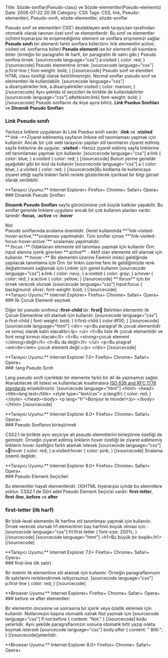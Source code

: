 Title: Sözde-sınıflar(Pseudo-class) ve Sözde-elementler(Pseudo-elements)
Date: 2006-07-22 20:36
Category: CSS
Tags: CSS, link, Pseudo-elementleri, Pseudo-sınıfı, sözde-elementler, sözde-sınıflar

Pseudo sınıf ve elementleri CSS'i destekleyen web tarayıcıları
tarafından otomatik olarak tanınan özel sınıf ve elementlerdir. Bu sınıf
ve elementler (x)html hiyerarşisi ile erişemediğimiz element ve
sınıflara erişmemizi sağlar. **Pseudo sınıfı** bir elementi farklı
sınıflara böler(örn: link elementini active, visited vd. sınıflarına
böler) **Pseudo elementi** ise bir elementi alt kısımlara böler (örneğin
bir paragrafın ilk harfi, bir paragrafın ilk satırı gibi.)<!--more-->
Pseudo sınıfına örnek: [sourcecode language="css"] a:visited { color:
red; } [/sourcecode] Pseudo elementine örnek: [sourcecode
language="css"] p:first-line { font-weight: bold; } [/sourcecode] Pseudo
sınıf ve elemtleri HTML class özelliği olarak belirtilmemiştir. Normal
sınıflar pseudo sınıf ve elementleri ile kullanılabilir. [sourcecode
language="css"] a.disariyalinkller:link, a.disariyalinkller:visited {
color: maroon; } [/sourcecode] Aynı şekilde id seçicileri ile birlikte
de kullanılabilirler [sourcecode language="css"] a\#altkisim:link{
font-weight: bold; } [/sourcecode] Pseudo sınıflarını da ikiye ayıra
biliriz. **Link Pseduo Sınıfıları** ve **Dinamik Pseudo Sınıfları**

### Link Pseudo sınıfı

Yanlızca linklere uygulanan iki Link Pseduo sınıfı vardır. **:link** ve
**:visited** **:link -**Ziyaret edilmemiş sayfanın linkine stil
tanımlaması yapmak için kullanılır. Ancak bir çok web tarayıcısı yapılan
stil tanımlarını ziyaret edilmiş sayfa linklerine de uygular. **:visited
-** Henüz ziyaret edilmiş sayfa linklerine stil tanımlaması yapmak için
kullanılır. [sourcecode language="css"] a:link { color: blue; }
a:visited { color: red; } [/sourcecode] Bunun yerine genelde aşağıdaki
gibi bir kod da kullanılır [sourcecode language="css"] a { color: blue;
} a:visited { color: red; } [/sourcecode]Bu kodlama ile kullanıcaya
ziyaret ettiği sayfa linkleri farklı renkte gösterilerek içeriksel bir
bilgi görsel olarak verilebilir.

<div class="tarayiciuyum">
**Tarayıcı Uyumu:** Internet Explorer+ Firefox+ Chrome+ Safari+ Opera+

</div>
### Dinamik Pseudo Sınıfları

**Dinamik Pseudo Sınıfları** sayfa görünümüne çok büyük katkılar
yapabilir. Bu sınıflar genelde linklere uygulanır ancak bir çok kullanım
alanları vardır. tanedir **:focus**, **:active** ve **:hover**

<div class="not">
<div class="notbaslik">
Not

</div>
Pseudo sınıflarında sıralama önemlidir. Genel kullanımda
**"link-visited-hover-active,"**sıralaması yapılmalıdır. Tüm sınıflar
içinse **"link-visited- focus-hover-active."** sıralaması yapılmalıdır.

</div>
**:focus -** Odaklanan elemente stil tanımlası yapmak için kullanılır
Örn: input alanına içerik girerken **:active** - Aktif olan elemente
stil atamak için kullanılır. **:hover -** Bir elementin üzerine Farenin
imleci geldiğinde yapılacak tanımlama için Örn: bir linkin üzerine fare
ile geldiğimizde renk değiştirmesini sağlamak için Linkler için genel
kullanım [sourcecode language="css"] a:link { color: navy; } a:visited {
color: gray; } a:hover { color: red; } a:active { color: yellow; }
[/sourcecode] **:focus** için bir örnek verecek olursak [sourcecode
language="css"] input:focus { background: silver; font-weight: bold; }
[/sourcecode]

<div class="tarayiciuyum">
**Tarayıcı Uyumu:** Internet Explorer+ Firefox+ Chrome+ Safari+ Opera+

</div>
### İlk Çocuk Elementi seçmek

Diğer bir pseudo sınıfımız **:first-child**'dır. **first:child:**
Belirtilen elementin ilk Çocuk Elementine stil atamak için kullanılır.
[sourcecode language="css"] p:first-child { font-weight: bold; }
li:first-child { color:\#f00; } [/sourcecode] [sourcecode
language="html"] \<div\> \<p\>Bu paragraf ilk çocuk elementidir ve sonuç
olarak kalın olacaktır\</p\> \<ul\> \<li\>Bu liste ilk çocuk elementidir
ve font rengi kırmızı olacak\</li\> \<li\>Bu \<strong\>çocuk element
\</strong\>değil\</li\> \<li\>Bu da değil\</li\> \</ul\> \<p\>Bu pragraf
\<em\>bir\</em\> çocuk element değil.\</p\> \</div\> [/sourcecode]

<div class="tarayiciuyum">
**Tarayıcı Uyumu:** Internet Explorer 7.0+ Firefox+ Chrome+ Safari+
Opera+

</div>
### :lang Pseudo Sınıfı

Lang pseudo sınıfı içerikteki bir elemente farklı bir dil de yazmamızı
sağlar. Atanabilecek dil listesi ve kullanılacak kısaltmalara [ISO 639
and RFC 1776 standards][] erişebilirsiniz. [sourcecode language="html"]
\<html\> \<head\> \<title\>lang test\</title\> \<style type="text/css"\>
p:lang(fr) { color: red; } \</style\> \</head\>\<body\> \<p
lang="fr"\>Bonjour le monde!\</p\> \</body\> \</html\> [/sourcecode]

<div class="tarayiciuyum">
**Tarayıcı Uyumu:** Internet Explorer 8.0+ Firefox+ Chrome+ Safari+
Opera+

</div>
### Pseudo Sınıflarını birleştirmek

CSS2.1 ile birlikte aynı seçiciye ait pseudo elemntlerini birleştirme
özelliği de gelmiştir. Örneğin ziyaret edilmiş linklerin hover özelliği
ile ziyaret edilmemiş linklerin hover özelliğini farklı atamak istesek
[sourcecode language="css"] a:link:hover { color: red; } a:visited:hover
{ color: pink; } [/sourcecode] Sıralama önemli değildir.

<div class="tarayiciuyum">
**Tarayıcı Uyumu:** Internet Explorer 8.0+ Firefox+ Chrome+ Safari+
Opera+

</div>
### Pseudo Element Seçicileri

Bu elementler hayali elementlerdir. (X)HTML hiyerarşisi içinde bu
elemntlere yoktur. CSS2.1 de Dört adet Pseudo Element Seçicisi vardır:
**first-letter**, **first-line**, **before** ve **after**

### first-letter (ilk harf)

Bir blok-level elementin ilk harfine stil tanımlması yapmak için
kullanılır. Örnek verecek olursak h1 elementinin baş harfinin büyük
olması için : [sourcecode language="css"] h1:first-letter { font-size:
200%; } [/sourcecode] [sourcecode language="html"] \<h1\>Bu büyük bir
başlık\</h1\> [/sourcecode]

<div class="tarayiciuyum">
**Tarayıcı Uyumu:** Internet Explorer 7.0+ Firefox+ Chrome+ Safari+
Opera+

</div>
### first-line (ilk satır)

Bir metnin ilk elementine stil atamak için kullanılır. Örneğin
paragraflarınızın ilk satırlarını renklendirmek isitiyorsunuz.
[sourcecode language="css"] p:first-line { color: red; } [/sourcecode]

<div class="tarayiciuyum">
**Browser Uyumu:** Internet Explorer+ Firefox+ Chrome+ Safari+ Opera+

</div>
### before ve after elementleri

Bir elementin öncesine ve sonrasına bir içerik veya özellik eklemek için
kullanılır. Notlarımızın başına otomatik oalrak Not yazmak için
[sourcecode language="css"] P.not:before { content: "Not." }
[/sourcecode] kodu yeterlidir. Aynı şekilde paragraflarımzın sonuna
otomatik bitti yazıp nokta koymak istersek [sourcecode language="css"]
body:after { content: " Bitti."; } [/sourcecode]yeterlidir.

<div class="tarayiciuyum">
**Browser Uyumu:** Internet Explorer 8.0+ Firefox+ Chrome+ Safari+
Opera+

</div>
</p>

  [ISO 639 and RFC 1776 standards]: http://www.dsv.su.se/~jpalme/ietf/language-codes.html

